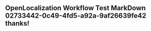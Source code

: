 <properties
ms.topic="hero-topic"
ms.test1="hero-topic"
ms.test2="test"/>

## OpenLocalization Workflow Test MarkDown 02733442-0c49-4fd5-a92a-9af26639fe42 thanks!

